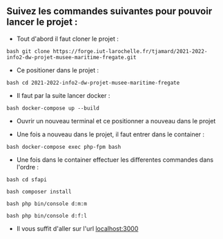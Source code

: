 ## Suivez les commandes suivantes pour pouvoir lancer le projet :

+ Tout d'abord il faut cloner le projet :

```bash git clone https://forge.iut-larochelle.fr/tjamard/2021-2022-info2-dw-projet-musee-maritime-fregate.git ```

+ Ce positioner dans le projet :

```bash cd 2021-2022-info2-dw-projet-musee-maritime-fregate ```

+ Il faut par la suite lancer docker : 

```bash docker-compose up --build ```

+ Ouvrir un nouveau terminal et ce positionner a nouveau dans le projet

+ Une fois a nouveau dans le projet, il faut entrer dans le container :

```bash docker-compose exec php-fpm bash ```

+ Une fois dans le container effectuer les differentes commandes dans l'ordre :

```bash cd sfapi ```

```bash composer install ```

```bash php bin/console d:m:m ```

```bash php bin/console d:f:l ```

+ Il vous suffit d'aller sur l'url [localhost:3000](localhost:3000)

